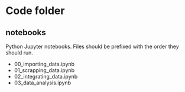 # Code folder

## notebooks

Python Jupyter notebooks. Files should be prefixed with the order they should run.

- 00_importing_data.ipynb
- 01_scrapping_data.ipynb
- 02_integrating_data.ipynb
- 03_data_analysis.ipynb
